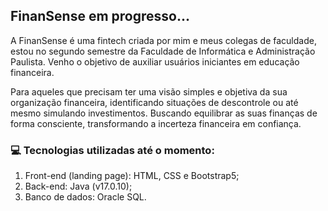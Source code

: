 ## FinanSense em progresso...

A FinanSense é uma fintech criada por mim e meus colegas de faculdade, estou no segundo semestre da Faculdade de Informática e Administração Paulista. Venho o objetivo de auxiliar usuários iniciantes em educação financeira.

Para aqueles que precisam ter uma visão simples e objetiva da sua organização financeira, identificando situações de descontrole ou até mesmo simulando investimentos. Buscando equilibrar as suas finanças de forma consciente, transformando a incerteza financeira em confiança.

### 💻 Tecnologias utilizadas até o momento:
1. Front-end (landing page): HTML, CSS e Bootstrap5;
2. Back-end: Java (v17.0.10);
3. Banco de dados: Oracle SQL.
